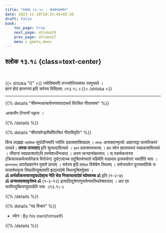 ```yaml
---
title: "श्लोक १३.१८ - क्षेत्रक्षेत्रज्ञयोग"
date: 2023-11-18T18:33:45+05:30
draft: false
book:
    toc_page: true
    next_page: shloka19
    prev_page: shloka17
    menu : geeta_menu
---
```




## श्लोक १३.१८ {class=text-center}

<br/>

{{< shloka  "0"  >}}
ज्योतिषामपि तज्ज्योतिस्तमसः परमुच्यते ।  
ज्ञानं ज्ञेयं ज्ञानगम्यं हृदि सर्वस्य विष्ठितम् ॥१३.१८॥
{{< /shloka >}}

---


{{% details "श्रीमन्मध्वाचार्यभगवत्पादाचर्य विरचित  गीताभाष्य" %}}

*आचार्येण टिप्पणी नकृतः ।*

{{% /details %}}



{{% details "श्रीराघवेन्द्रतीर्थविरचित गीताविवृतिः" %}}

किंच तद्‌ब्रह्म `ज्योतिषां` सूर्यादीनामपि 
ज्योतिः प्रकाशशक्तिप्रदम्‌ ।
`तमसः` अव्यक्तान्मृत्योः अज्ञानाद्वा परमतिक्रांतं 
उच्यते। **तमसः परस्तात्‌**
इति श्रुत्यादावित्यर्थः । `ज्ञानं` प्रकाशस्वरूपम्‌ । 
`ज्ञेयं` स्वेन ज्ञातव्यरूपं स्वप्रकाशमित्यर्थः । 
जीवानां स्वप्रकाशत्वेऽपि तस्येशाधीनत्वात्‌ । 
अस्य चान्यानपेक्षत्वात्‌ । स्
वकर्मकत्वस्य (क्रियात्वकर्मत्वयोरेकत्र विरोधेन) 
दुर्घटत्वाच्च तदुक्तिर्भगवतो महिमेति यत्प्रभाव 
इत्यस्योत्तरं भवतीति भावः । 
`ज्ञानगम्यम्` अपरोक्षज्ञानेन मुक्तौ प्राप्यम्‌ । 
सर्वस्य हृदि `विष्ठितं` विशेषेण स्थितम्‌ । 
सर्वगतत्वेन दूरस्थमंतिके च तत्सर्वमावृत्य 
तिष्ठतीत्युक्तावपि हृद्यल्पदेशे
स्थित्युक्तिर्युक्ता ।   
**ॐ अर्भकौकस्त्वात्तद्व्यपदेशा्च नेति चेन्न निचाय्यत्वादेवं व्योमवच्च ॐ** इति (१-२-७)   
**ॐ अन्यभावव्यावृत्तेश्च ॐ** (१-३-१२) इत्यादिसूत्रेणाणुरूपेणावस्थितेक्तत्वात्‌ । अत एव
चरमित्युक्तिरप्युपपन्नेति भावः  ॥१३.१८॥

{{% /details %}}



{{% details "पद विचार" %}}

- स्वेन : By his own(himself)

{{% /details %}}
